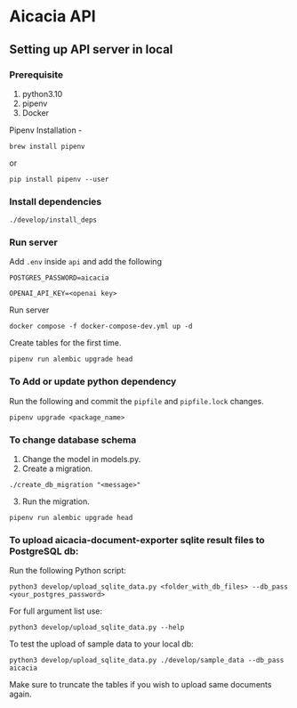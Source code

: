 # Aicacia API

## Setting up API server in local

### Prerequisite
1. python3.10
2. pipenv
3. Docker

Pipenv Installation -
```
brew install pipenv
```
or
```
pip install pipenv --user
```

### Install dependencies
```
./develop/install_deps
```

### Run server
Add `.env` inside `api` and add the following

`POSTGRES_PASSWORD=aicacia`

`OPENAI_API_KEY=<openai key>`

Run server
```
docker compose -f docker-compose-dev.yml up -d
```

Create tables for the first time.
```
pipenv run alembic upgrade head
```


### To Add or update python dependency

Run the following and commit the `pipfile` and `pipfile.lock` changes.
```
pipenv upgrade <package_name>
```


### To change database schema
1. Change the model in models.py.
2. Create a migration.
```
./create_db_migration "<message>"
```
3. Run the migration.
```
pipenv run alembic upgrade head
```

### To upload aicacia-document-exporter sqlite result files to PostgreSQL db:

Run the following Python script:
```
python3 develop/upload_sqlite_data.py <folder_with_db_files> --db_pass <your_postgres_password>
```
For full argument list use:
```
python3 develop/upload_sqlite_data.py --help
```
To test the upload of sample data to your local db:
```
python3 develop/upload_sqlite_data.py ./develop/sample_data --db_pass aicacia
```
Make sure to truncate the tables if you wish to upload same documents again. 
